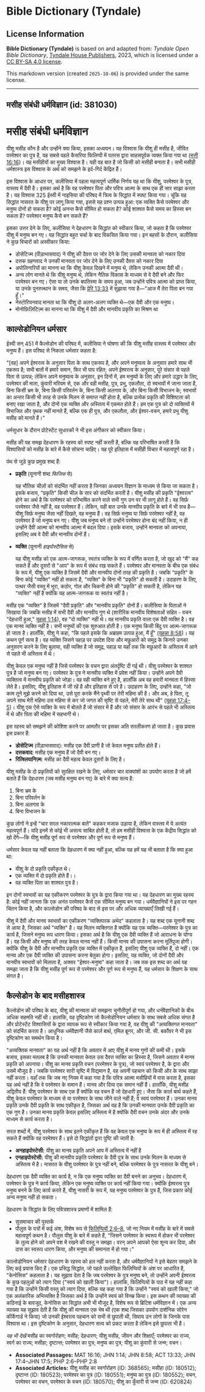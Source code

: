 # Bible Dictionary (Tyndale)

## License Information

**Bible Dictionary (Tyndale)** is based on and adapted from: _Tyndale Open Bible Dictionary_, [Tyndale House Publishers](https://tyndaleopenresources.com/), 2023, which is licensed under a [CC BY-SA 4.0 license](https://creativecommons.org/licenses/by-sa/4.0/legalcode.en).

This markdown version (created `2025-10-06`) is provided under the same license.



--------------------------------

## मसीह संबंधी धर्मविज्ञान (id: 381030)

मसीह संबंधी धर्मविज्ञान
=======================

यीशु मसीह कौन है और उन्होंने क्या किया, इसका अध्ययन। यह विश्वास कि यीशु ही मसीह है, जीवित परमेश्वर का पुत्र है, यह सबसे पहले कैसरिया फिलिप्पी में पतरस द्वारा साहसपूर्वक व्यक्त किया गया था ([मत्ती 16:16](https://ref.ly/Matt16:16))। यह मसीहीयों का मुख्य विश्वास है। यही वह बात है जो किसी को मसीही बनाता है। सभी मसीही धर्मशास्त्र इस विश्वास के अर्थ को समझने के इर्द\-गिर्द केंद्रित हैं।

इस विश्वास के आधार पर, कलीसिया में पहला महत्वपूर्ण धार्मिक निर्णय यह था कि यीशु, परमेश्वर के पुत्र, वास्तव में दैवी है। इसका अर्थ है कि वह परमेश्वर पिता और पवित्र आत्मा के साथ एक ही सार साझा करता है। यह विश्वास 325 ईस्वी में नाइसिया की परिषद में त्रित्व के सिद्धांत में स्पष्ट किया गया। चूंकि यह सिद्धांत नासरत के यीशु पर लागू किया गया, इससे यह प्रश्न उत्पन्न हुआ: एक व्यक्ति कैसे परमेश्वर और मनुष्य दोनों हो सकता है? कोई अनन्त कैसे सीमित हो सकता है? कोई शाश्वत कैसे समय का हिस्सा बन सकता है? परमेश्वर मनुष्य कैसे बन सकते हैं?

इसका उत्तर देने के लिए, कलीसिया ने देहधारण के सिद्धांत को स्वीकार किया, जो कहता है कि परमेश्वर यीशु में मनुष्य बन गए। यह सिद्धांत बहुत चर्चा के बाद विकसित किया गया। इन बहसों के दौरान, कलीसिया ने कुछ विचारों को अस्वीकार किया:

* डोसेटिज्म (पीड़ाभासवाद) ने यीशु की दैवत्त पर जोर देने के लिए उसकी मानवता को नकार दिया
* दत्तक ग्रहणवाद ने उनकी मानवता पर जोर देने के लिए उनकी दैवत्त को नकार दिया
* अपोलिनारियों का मानना था कि यीशु केवल दिखने में मनुष्य थे, लेकिन उनकी आत्मा दैवी थी।
* अन्य लोग मानते थे कि यीशु मनुष्य थे, लेकिन नैतिक विकास के माध्यम से वे दैवी बने और फिर परमेश्वर बन गए। ऐसा या तो उनके बपतिस्मा के समय हुआ, जब उन्होंने पवित्र आत्मा को प्राप्त किया, या उनके पुनरुत्थान के समय, जैसा कि [प्रेरि 13:33](https://ref.ly/Acts13:33) में सुझाया गया है—"आज मैं तेरा पिता बन गया हूँ।"
* नेस्टोरियनवाद मानता था कि यीशु दो अलग\-अलग व्यक्ति थे—एक दैवी और एक मनुष्य।
* मोनोफ़िज़िटिज़्म का मानना ​​था कि यीशु में दैवी और मानवीय प्रकृति का मिश्रण था

काल्सेडोनियन धर्मसार
--------------------

ईस्वी सन् 451 में कैल्सेडोन की परिषद में, कलीसिया ने घोषणा की कि यीशु मसीह वास्तव में परमेश्वर और मनुष्य हैं। इस परिषद से निकला धर्मसार कहता है:

"\[वह] अपने ईश्वरत्व के अनुसार पिता के साथ एकरूप है, और अपने मनुष्यत्व के अनुसार हमारे साथ भी एकरूप है; सभी बातों में हमारे समान, फिर भी पाप रहित; अपने ईश्वरत्व के अनुसार, पूरे संसार से पहले पिता से उत्पन्न; लेकिन अपने मनुष्यत्व के अनुसार, इन दिनों में, हम मनुष्यों के लिए और हमारे उद्धार के लिए, परमेश्वर की माता, कुंवारी मरियम से, एक और वही मसीह, पुत्र, प्रभु, एकलौता, दो स्वभावों में जाना जाता है, बिना किसी भ्रम के, बिना किसी परिवर्तन के, बिना किसी अलगाव के, और बिना किसी विभाजन के; स्वभावों का अन्तर किसी भी तरह से उनके मिलन से समाप्त नहीं होता है, बल्कि प्रत्येक प्रकृति की विशिष्टता को बनाए रखा जाता है, और दोनों एक व्यक्ति और अस्तित्व में एकमत होते हैं। हम एक पुत्र को दो व्यक्तियों में विभाजित और पृथक नहीं मानते हैं, बल्कि एक ही पुत्र, और एकलौता, और ईश्वर\-वचन, हमारे प्रभु यीशु मसीह को मानते हैं।"

धर्मसुधार के दौरान प्रोटेस्टेंट सुधारकों ने भी इस अंगीकार को स्वीकार किया।

मसीह की यह समझ देहधारण के रहस्य को स्पष्ट नहीं करती है, बल्कि यह परिभाषित करती है कि विश्वासियों को मसीह के बारे में कैसे सोचना चाहिए। यह पूरे इतिहास में मसीही विचार में महत्वपूर्ण रहा है।

पंथ से जुड़े कुछ प्रमुख शब्द हैं:

* **प्रकृति** (यूनानी शब्द *फिजिस* से)

    यह भौतिक चीज़ों को संदर्भित नहीं करता है जिनका अध्ययन विज्ञान के माध्यम से किया जा सकता है। इसके बजाय, "प्रकृति" किसी चीज़ के सार को संदर्भित करती है। यीशु मसीह की प्रकृति "ईश्वरत्व" होने का अर्थ है कि परमेश्वर को परिभाषित करने वाले सभी गुण उन पर भी लागू होते हैं। वह सिर्फ़ परमेश्वर जैसे नहीं है, वह परमेश्वर हैं। लेकिन, यही बात उनके मानवीय प्रकृति के बारे में भी सच है—यीशु सिर्फ़ मनुष्य जैसा नहीं दिखते, वह मनुष्य हैं। वह सिर्फ़ मनुष्य या सिर्फ़ परमेश्वर नहीं है, वह परमेश्वर है जो मनुष्य बन गए। यीशु जब मनुष्य बने तो उन्होंने परमेश्वर होना बंद नहीं किया, न ही उन्होंने दैवी आत्मा को मानवीय आत्मा में बदल दिया। इसके बजाय, उन्होंने मानवता को अपनाया, इसलिए अब वे दैवी और मानवीय दोनों हैं।

* **व्यक्ति** (यूनानी *हाइपोस्टैसिस* से)

    यह यीशु मसीह को एक आत्म\-जागरूक, स्वतंत्र व्यक्ति के रूप में वर्णित करता है, जो खुद को "मैं" कह सकते हैं और दूसरों से "आप" के रूप में संबंध रख सकते हैं। परमेश्वर और मानवता के बीच एक संबंध के रूप में, यीशु एक व्यक्ति है जिसमें दैवी और मानवीय दोनों तरह की प्रकृति है। जबकि "प्रकृति" के बिना कोई "व्यक्ति" नहीं हो सकता है, "व्यक्ति" के बिना भी "प्रकृति" हो सकती है। उदाहरण के लिए, पत्थर जैसी वस्तु में भूरा, कठोर, गोल और चिकनी होने की "प्रकृति" हो सकती है, लेकिन यह "व्यक्ति" नहीं है क्योंकि यह आत्म\-जागरूक या स्वतंत्र नहीं है।

मसीह एक "व्यक्ति" है जिसमें "दैवी प्रकृति" और "मानवीय प्रकृति" दोनों हैं। कलीसिया के पिताओं ने सिखाया कि जबकि मसीह में सभी दैवी और मानवीय गुण थे (शारीरिक मानवीय विशेषताओं सहित \- वचन "देहधारी हुआ," [यूहन्ना 1:14](https://ref.ly/John1:14)), वह "दो व्यक्ति" नहीं थे। वह मानवीय प्रकृति वाला एक दैवी व्यक्ति है। वह एक मानव व्यक्ति नहीं है। सभी मनुष्यों की एक शुरुआत होती है। एक मनुष्य किसी बिंदु पर आत्म\-जागरूक हो जाता है। हालाँकि, यीशु ने कहा, "कि पहले इसके कि अब्राहम उत्पन्न हुआ, मैं हूँ" ([यूहन्ना 8:58](https://ref.ly/John8:58))। यह कथन पूर्ण सत्य है। वह व्यक्ति जिसने पहाड़ पर उपदेश दिया और मछुआरों को समुद्र के किनारे उनका अनुसरण करने के लिए बुलाया, वही व्यक्ति है जो समुद्र, पहाड़ या यहाँ तक कि मछुआरों के अस्तित्व में आने से पहले भी अस्तित्व में थे।

यीशु केवल एक मनुष्य नहीं है जिसे परमेश्वर के वचन द्वारा अंतर्दृष्टि दी गई थी। यीशु परमेश्वर के शाश्वत पुत्र है जो मनुष्य बन गए। परमेश्वर के पुत्र ने मानवीय व्यक्ति में प्रवेश नहीं किया। उन्होंने अपने दैवी व्यक्तित्व में मानवीय प्रकृति को जोड़ा। वह वही व्यक्ति बने हुए है, हालाँकि अब वह हमारी मानवता में हिस्सा लेते है। इसलिए, यीशु इतिहास में जी रहें है और इतिहास से परे है। उदाहरण के लिए, उन्होंने कहा, "जो काम तूने मुझे करने को दिया था, उसे पूरा करके मैंने पृथ्वी पर तेरी महिमा की है। और अब, हे पिता, तू अपने साथ मेरी महिमा उस महिमा से कर जो जगत की सृष्टि से पहले, मेरी तेरे साथ थी" ([यूहन्ना 17:4–5](https://ref.ly/John17:4-John17:5))। यीशु एक ऐसे व्यक्ति के रूप में बोलते हैं जो संसार में हैं और जो संसार के आरंभ से पहले भी अस्तित्व में थे और पिता की महिमा में सहभागी थे।

इस रहस्य को समझने की कोशिश करने पर आमतौर पर इसका अति सरलीकरण हो जाता है। कुछ प्रयास इस प्रकार हैं:

* **डोसेटिज्म** (पीड़ाभासवाद): मसीह एक दैवी प्राणी है जो केवल मनुष्य प्रतीत होते हैं।
* **दत्तकवाद**: मसीह एक मनुष्य हैं जो दैवी बन गए।
* **रित्श्लियानिज़्म**: मसीह का दैवी महत्व केवल दूसरों के लिए है।

यीशु मसीह के दो प्रकृतियों को सुरक्षित रखने के लिए, धर्मसार चार वाक्यांशों का उपयोग करता है जो हमें बताते हैं कि देहधारण (जब मसीह मनुष्य बन गए) के बारे में क्या सत्य है:

1. बिना भ्रम के
2. बिना परिवर्तन के
3. बिना अलगाव के
4. बिना विभाजन के

कुछ लोगों ने इन्हें "चार सरल नकारात्मक बातें" कहकर मजाक उड़ाया है, लेकिन वास्तव में ये अत्यंत महत्वपूर्ण हैं। यदि इनमें से कोई भी असत्य साबित होती है, तो हम मसीही विश्वास के एक केंद्रीय सिद्धांत को खो देंगे—कि यीशु मसीह पूर्ण रूप से परमेश्वर और पूर्ण रूप से मनुष्य हैं।

धर्मसार केवल यह नहीं बताता कि देहधारण में क्या नहीं हुआ, बल्कि यह हमें यह भी बताता है कि क्या हुआ था:

* यीशु के दो प्रकृति एकीकृत थे।
* एक व्यक्ति में दो प्रकृति होते हैं।।
* वह व्यक्ति पिता का शाश्वत पुत्र है।

इन दोनों स्वभावों का यह एकीकरण परमेश्वर के पुत्र के द्वारा किया गया था। यह देहधारण का मुख्य रहस्य है: कोई नहीं जानता कि एक अनंत परमेश्वर कैसे एक सीमित मनुष्य बन गया। धर्मवैज्ञानियों ने इस पर गहन चिंतन किया है, और काल्सेडोन की परिषद के बाद से इस पर और अधिक व्याख्याएँ लिखी गई हैं।

यीशु में दैवी और मानव स्वभावों का एकीकरण "व्यक्तिपरक अभेद" कहलाता है। यह शब्द एक यूनानी शब्द से आया है, जिसका अर्थ "व्यक्ति" है। यह मिलन व्यक्तिगत है क्योंकि यह एक व्यक्ति—परमेश्वर के पुत्र का कार्य है, जिसने मनुष्य रूप धारण किया। इसका अर्थ है कि यीशु एक दैवी व्यक्ति हैं जो आराधना के योग्य हैं। वह किसी और मनुष्य की तरह केवल मानव नहीं हैं। किसी मानव की उपासना करना मूर्तिपूजा होगी। क्योंकि यीशु के दैवी और मानवीय प्रकृति एक व्यक्ति में एकीकृत हैं, इसलिए यीशु एक व्यक्ति हैं, दो नहीं। एक मानव और एक दैवी व्यक्ति की उपासना करना बेतुका होगा। इसलिए, यह व्यक्ति, जो दोनों दैवी और मानवीय स्वभावों को मिलाता है, अक्सर "ईश्वर\-मनुष्य" कहा जाता है। जब तक इस शब्द का अर्थ यह समझा जाता है कि यीशु मसीह पूर्ण रूप से परमेश्वर और पूर्ण रूप से मनुष्य हैं, यह धर्मसार के शिक्षण के साथ संगत है।

कैल्सेडोन के बाद मसीहशास्त्र
----------------------------

कैल्सेडोन की परिषद के बाद, यीशु की मानवता को समझना चुनौतीपूर्ण हो गया, और धर्नवैज्ञानिकों के बीच अधिक सहमति नहीं थी। हालांकि, वह दृष्टिकोण जो कैल्सेडोनियन धर्मसार के साथ सबसे अधिक संगत है और प्रोटेस्टेंट विश्वासियों के द्वारा व्यापक रूप से स्वीकार किया गया है, वह यीशु की "अव्यक्तिगत मानवता" को संदर्भित करता है। आधुनिक धर्मवैज्ञानी जैसे कार्ल बार्थ, एमिल ब्रूनर, और जी. सी. बर्कोवर ने भी इस दृष्टिकोण का समर्थन किया है।

"अव्यक्तिक मानवता" का यह अर्थ नहीं है कि अवतार में आए यीशु में मानव गुणों की कमी थी। इसके बजाय, इसका मतलब है कि उनकी मानवता केवल उस दैवत्त व्यक्ति का हिस्सा है, जिसने अवतार में मानव प्रकृति को अपनाया। यीशु का मानव प्रकृति वचन (परमेश्वर के पुत्र), जो स्वयं परमेश्वर है, के द्वारा और उसमें मौजूद है। जबकि परमेश्वर सारी सृष्टि में विद्यमान है, वह अपनी पहचान को किसी और के साथ साझा नहीं करता। यहाँ तक कि जब नए नियम में कहा गया है कि पवित्र आत्मा मसीहियों में वास करता है, इसका यह अर्थ नहीं है कि वे परमेश्वर के समान हैं। मानव और दिव्य एक समान नहीं हैं। हालाँकि, यीशु मसीह अद्वितीय हैं: यीशु परमेश्वर के साथ एक हैं क्योंकि वह वचन हैं जो देहधारी हुए। जैसा कि कार्ल बार्थ कहते हैं, यीशु केवल परमेश्वर के माध्यम से या परमेश्वर के साथ जीने वाले नहीं हैं; वे स्वयं परमेश्वर हैं। उनका मानव प्रकृति उनके दैवी प्रकृति के साथ एकीकृत है, जिसका अर्थ यह है कि उनकी मानवता उनके दैवी प्रकृति का एक गुण है। उनका मानव प्रकृति केवल इसलिए अस्तित्व में है क्योंकि दैवी वचन उनके अंदर और उनके माध्यम से कार्य करता है।

सरल शब्दों में, यीशु परमेश्वर के साथ इतने एकीकृत हैं कि वह केवल एक मनुष्य के रूप में ही अस्तित्व में रह सकते हैं क्योंकि वह परमेश्वर हैं। इसे दो सिद्धांतों द्वारा पुष्टि की जाती है:

* **अनहाइपोस्टेसी:** यीशु का मानव प्रकृति अपने आप में अस्तित्व में नहीं है
* **एनहाइपोस्टेसी:** यीशु की मानवीय प्रकृति परमेश्वर के दैवी पुत्र के साथ उनके मिलन के माध्यम से अस्तित्व में है। नासरत के यीशु परमेश्वर के पुत्र नहीं बने, बल्कि परमेश्वर के पुत्र नासरत के यीशु बने।

देहधारण एक दैवी व्यक्ति का कार्य है, न कि एक मनुष्य व्यक्ति का दैवी बनने का अनुभव। देहधारण में, परमेश्वर के पुत्र ने कार्य किया, लेकिन एक मनुष्य व्यक्ति पर कार्य नहीं किया गया। क्योंकि ईश्वरत्व पुत्र मनुष्य बनने के लिए कार्य करते हैं, यीशु नासरी के रूप में, यह मनुष्य परमेश्वर के पुत्र हैं, जिस प्रकार कोई अन्य मनुष्य नहीं हो सकता।

देहधारण के सिद्धांत के लिए पवित्रशास्त्र प्रमाणों में शामिल हैं:

* सुसमाचार की पुस्तकें
* पौलुस के पत्रों में कई अंश, विशेष रूप से [फिलिप्पियों 2:6–8](https://ref.ly/Phil2:6-Phil2:8), जो नए नियम में मसीह के बारे में सबसे महत्वपूर्ण कथन है। पौलुस यीशु के बारे में कहते हैं, "जिसने परमेश्वर के स्वरूप में होकर भी परमेश्वर के तुल्य होने को अपने वश में रखने की वस्तु न समझा। वरन् अपने आपको ऐसा शून्य कर दिया, और दास का स्वरूप धारण किया, और मनुष्य की समानता में हो गया।"

काल्सेडोनियन धर्मसार देहधारण के रहस्य को हल नहीं करता है, और धर्मवैज्ञानियों ने इसे बेहतर समझने के लिए कई प्रयास किए हैं। एक प्रसिद्ध सिद्धांत, जो पहले उल्लेखित फिलिप्पियों के अंश पर आधारित है, "केनोसिस" कहलाता है। यह सुझाव देता है कि जब परमेश्वर के पुत्र मनुष्य बने, तो उन्होंने अपनी ईश्वरत्व के कुछ पहलुओं को त्याग दिया ("स्वयं को खाली किया")। हालांकि, फिलिप्पियों के पाठ में यह नहीं कहा गया है कि उन्होंने किसी वस्तु को त्याग दिया, बल्कि यह कहा गया है कि उन्होंने "स्वयं को खाली किया," जो एक अलंकारिक अभिव्यक्ति है जिसका अर्थ है कि उन्होंने स्वयं को विनम्र किया। इस कथन की व्याख्या की कठिनाई के बावजूद, केनोसिस का सिद्धांत अभी भी मौजूद है, विशेष रूप से ब्रिटिश धर्मविज्ञान में। एक अन्य व्याख्या यह सुझाव देती है कि यीशु की मानवता एक भेष थी (एक शब्द जिसका उपयोग दार्शनिक सोरेन कीर्केगार्ड ने किया) जो उनकी ईश्वरत्व पहचान को सभी से छुपाती थी, सिवाय उन लोगों के जिनके पास विश्वास था। इस दृष्टिकोण के अनुसार, देहधारण सत्य को प्रकट करता है लेकिन इसे छुपाता भी है।

*यह भी देखें* मसीह का स्वर्गारोहण; मसीह; देहधारण; यीशु मसीह, जीवन और शिक्षाएँ; परमेश्वर का राज्य, स्वर्ग का राज्य; मसीहा; दृष्टान्त; परमेश्वर का पुत्र; मनुष्य का पुत्र; यीशु का कुंवारी से जन्म; वचन।

* **Associated Passages:** MAT 16:16; JHN 1:14; JHN 8:58; ACT 13:33; JHN 17:4–JHN 17:5; PHP 2:6–PHP 2:8
* **Associated Articles:** यीशु मसीह का स्वर्गारोहण (ID: 368565); मसीहा (ID: 180512); दृष्टान्त (ID: 180523); परमेश्वर का पुत्र (ID: 180551); मनुष्य का पुत्र (ID: 180552); वचन, परमेश्वर का वचन, परमेश्वर के वचन (ID: 180570); यीशु का कुँवारी से जन्म (ID: 620824)


